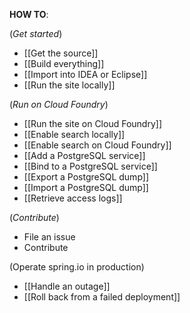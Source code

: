 **HOW TO**:

(_Get started_)
 - [[Get the source]]
 - [[Build everything]]
 - [[Import into IDEA or Eclipse]]
 - [[Run the site locally]]

(_Run on Cloud Foundry_)
 - [[Run the site on Cloud Foundry]]
 - [[Enable search locally]]
 - [[Enable search on Cloud Foundry]]
 - [[Add a PostgreSQL service]]
 - [[Bind to a PostgreSQL service]]
 - [[Export a PostgreSQL dump]]
 - [[Import a PostgreSQL dump]]
 - [[Retrieve access logs]]

(_Contribute_)
 - File an issue
 - Contribute

(Operate spring.io in production)
 - [[Handle an outage]]
 - [[Roll back from a failed deployment]]